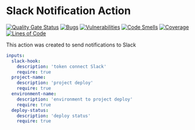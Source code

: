 # Slack Notification Action

[![Quality Gate Status](https://sonar.contraktor.com.br/api/project_badges/measure?project=contraktor-tech_slack-notification-action&metric=alert_status&token=8731a24f1942601cd9a8778b04086650dd4d7795)](https://sonar.contraktor.com.br/dashboard?id=contraktor-tech_slack-notification-action)
[![Bugs](https://sonar.contraktor.com.br/api/project_badges/measure?project=contraktor-tech_slack-notification-action&metric=bugs&token=8731a24f1942601cd9a8778b04086650dd4d7795)](https://sonar.contraktor.com.br/dashboard?id=contraktor-tech_slack-notification-action)
[![Vulnerabilities](https://sonar.contraktor.com.br/api/project_badges/measure?project=contraktor-tech_slack-notification-action&metric=vulnerabilities&token=8731a24f1942601cd9a8778b04086650dd4d7795)](https://sonar.contraktor.com.br/dashboard?id=contraktor-tech_slack-notification-action)
[![Code Smells](https://sonar.contraktor.com.br/api/project_badges/measure?project=contraktor-tech_slack-notification-action&metric=code_smells&token=8731a24f1942601cd9a8778b04086650dd4d7795)](https://sonar.contraktor.com.br/dashboard?id=contraktor-tech_slack-notification-action)
[![Coverage](https://sonar.contraktor.com.br/api/project_badges/measure?project=contraktor-tech_slack-notification-action&metric=coverage&token=8731a24f1942601cd9a8778b04086650dd4d7795)](https://sonar.contraktor.com.br/dashboard?id=contraktor-tech_slack-notification-action)
[![Lines of Code](https://sonar.contraktor.com.br/api/project_badges/measure?project=contraktor-tech_slack-notification-action&metric=ncloc&token=8731a24f1942601cd9a8778b04086650dd4d7795)](https://sonar.contraktor.com.br/dashboard?id=contraktor-tech_slack-notification-action)

This action was created to send notifications to Slack

```yaml
inputs:
  slack-hook:
    description: 'token connect Slack'
    require: true
  project-name:
    description: 'project deploy'
    require: true
  environment-name:
    description: 'environment to project deploy'
    require: true
  deploy-status:
    description: 'deploy status'
    require: true
```

